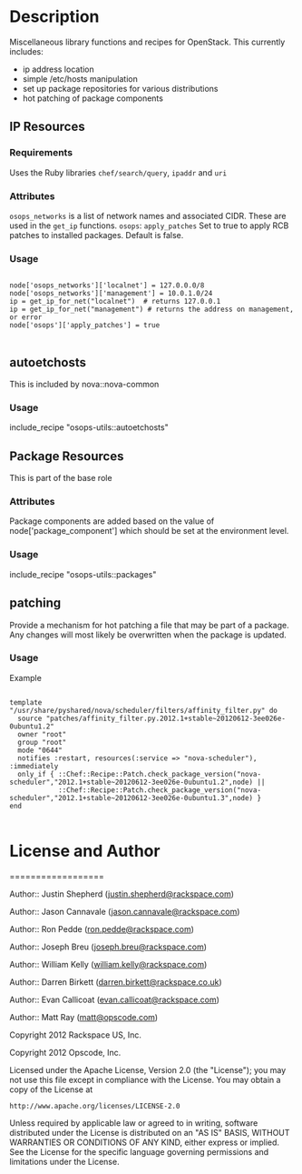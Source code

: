 # Description

Miscellaneous library functions and recipes for OpenStack. This currently includes:

 * ip address location
 * simple /etc/hosts manipulation
 * set up package repositories for various distributions
 * hot patching of package components


## IP Resources

### Requirements

Uses the Ruby libraries `chef/search/query`, `ipaddr` and `uri`


### Attributes

`osops_networks` is a list of network names and associated CIDR. These are used in the `get_ip` functions.
`osops`: `apply_patches` Set to true to apply RCB patches to installed packages.  Default is false.


### Usage

<pre><code>
node['osops_networks']['localnet'] = 127.0.0.0/8
node['osops_networks']['management'] = 10.0.1.0/24
ip = get_ip_for_net("localnet")  # returns 127.0.0.1
ip = get_ip_for_net("management") # returns the address on management, or error
node['osops']['apply_patches'] = true
</code>
</pre>


## autoetchosts

This is included by nova::nova-common


### Usage

include_recipe "osops-utils::autoetchosts"


## Package Resources

This is part of the base role


### Attributes

Package components are added based on the value of node['package_component'] which should be set at the environment level.


### Usage

include_recipe "osops-utils::packages"


## patching

Provide a mechanism for hot patching a file that may be part of a package.  Any changes will most likely be overwritten when the package is updated.



### Usage

Example
<pre>
<code>
template "/usr/share/pyshared/nova/scheduler/filters/affinity_filter.py" do
  source "patches/affinity_filter.py.2012.1+stable~20120612-3ee026e-0ubuntu1.2"
  owner "root"
  group "root"
  mode "0644"
  notifies :restart, resources(:service => "nova-scheduler"), :immediately
  only_if { ::Chef::Recipe::Patch.check_package_version("nova-scheduler","2012.1+stable~20120612-3ee026e-0ubuntu1.2",node) ||
            ::Chef::Recipe::Patch.check_package_version("nova-scheduler","2012.1+stable~20120612-3ee026e-0ubuntu1.3",node) }
end
</code>
</pre>


# License and Author
==================

Author:: Justin Shepherd (<justin.shepherd@rackspace.com>)

Author:: Jason Cannavale (<jason.cannavale@rackspace.com>)

Author:: Ron Pedde (<ron.pedde@rackspace.com>)

Author:: Joseph Breu (<joseph.breu@rackspace.com>)

Author:: William Kelly (<william.kelly@rackspace.com>)

Author:: Darren Birkett (<darren.birkett@rackspace.co.uk>)

Author:: Evan Callicoat (<evan.callicoat@rackspace.com>)

Author:: Matt Ray (<matt@opscode.com>)

Copyright 2012 Rackspace US, Inc.

Copyright 2012 Opscode, Inc.

Licensed under the Apache License, Version 2.0 (the "License");
you may not use this file except in compliance with the License.
You may obtain a copy of the License at

    http://www.apache.org/licenses/LICENSE-2.0

Unless required by applicable law or agreed to in writing, software
distributed under the License is distributed on an "AS IS" BASIS,
WITHOUT WARRANTIES OR CONDITIONS OF ANY KIND, either express or implied.
See the License for the specific language governing permissions and
limitations under the License.
